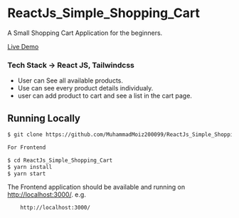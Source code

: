 # ReactJs_Simple_Shopping_Cart

A Small Shopping Cart Application for the beginners. 

[Live Demo](https://react-js-simple-shopping-cart.vercel.app/shop/home)

### Tech Stack -> React JS, Tailwindcss

* User can See all available products.
* Use can see every product details individualy.
* user can add product to cart and see a list in the cart page.

## Running Locally

```sh
$ git clone https://github.com/MuhammadMoiz200099/ReactJs_Simple_Shopping_Cart.git

For Frontend

$ cd ReactJs_Simple_Shopping_Cart
$ yarn install
$ yarn start

```

The Frontend application should be available and running on [http://localhost:3000/](http://localhost:3000/).
e.g.
```
    http://localhost:3000/
```

